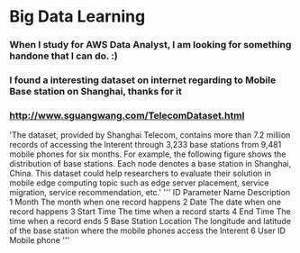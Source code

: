 # Big Data Learning
### When I study for AWS Data Analyst, I am looking for something handone that I can do. :)
### I found a interesting dataset on internet regarding to Mobile Base station on Shanghai, thanks for it
### http://www.sguangwang.com/TelecomDataset.html
'The dataset, provided by Shanghai Telecom, contains more than 7.2 million records of accessing the Interent through 3,233 base stations from 9,481 mobile phones for six months. For example, the following figure shows the distribution of base stations. Each node denotes a base station in Shanghai, China. This dataset could help researchers to evaluate their solution in mobile edge computing topic such as edge server placement, service migration, service recommendation, etc.'
''' ID	Parameter Name	Description
1	Month	The month when one record happens
2	Date	The date when one record happens
3	Start Time	The time when a record starts
4	End Time	The time when a record ends
5	Base Station Location	The longitude and latitude of the base station where the mobile phones access the Interent
6	User ID	Mobile phone '''
